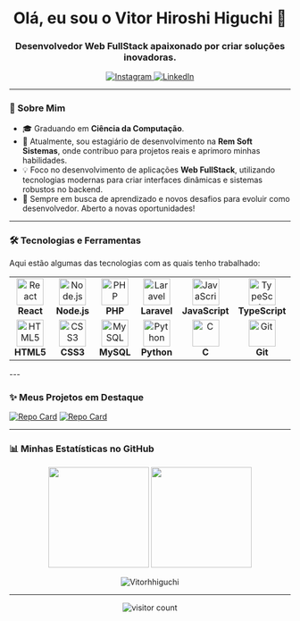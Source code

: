<h1 align="center">Olá, eu sou o Vitor Hiroshi Higuchi 👋</h1>
<h3 align="center">Desenvolvedor Web FullStack apaixonado por criar soluções inovadoras.</h3>

<p align="center">
  <a href="https://instagram.com/vitorhhiguchi/" target="_blank">
    <img src="https://img.shields.io/badge/Instagram-%23E4405F.svg?style=for-the-badge&logo=Instagram&logoColor=white" alt="Instagram">
  </a>
  <a href="https://linkedin.com/in/vitor-hiroshi-higuchi-b0918b270/" target="_blank">
    <img src="https://img.shields.io/badge/LinkedIn-%230077B5.svg?style=for-the-badge&logo=linkedin&logoColor=white" alt="LinkedIn">
  </a>
</p>

---

### 🚀 Sobre Mim

- 🎓 Graduando em **Ciência da Computação**.
- 💼 Atualmente, sou estagiário de desenvolvimento na **Rem Soft Sistemas**, onde contribuo para projetos reais e aprimoro minhas habilidades.
- 💡 Foco no desenvolvimento de aplicações **Web FullStack**, utilizando tecnologias modernas para criar interfaces dinâmicas e sistemas robustos no backend.
- 🌱 Sempre em busca de aprendizado e novos desafios para evoluir como desenvolvedor. Aberto a novas oportunidades!

---

### 🛠️ Tecnologias e Ferramentas

Aqui estão algumas das tecnologias com as quais tenho trabalhado:

<table>
  <tr>
    <td align="center" width="96">
      <img src="https://skillicons.dev/icons?i=react" width="48" height="48" alt="React" />
      <br><strong>React</strong>
    </td>
    <td align="center" width="96">
      <img src="https://skillicons.dev/icons?i=nodejs" width="48" height="48" alt="Node.js" />
      <br><strong>Node.js</strong>
    </td>
    <td align="center" width="96">
      <img src="https://skillicons.dev/icons?i=php" width="48" height="48" alt="PHP" />
      <br><strong>PHP</strong>
    </td>
    <td align="center" width="96">
      <img src="https://skillicons.dev/icons?i=laravel" width="48" height="48" alt="Laravel" />
      <br><strong>Laravel</strong>
    </td>
     <td align="center" width="96">
      <img src="https://skillicons.dev/icons?i=javascript" width="48" height="48" alt="JavaScript" />
      <br><strong>JavaScript</strong>
    </td>
    <td align="center" width="96">
      <img src="https://skillicons.dev/icons?i=typescript" width="48" height="48" alt="TypeScript" />
      <br><strong>TypeScript</strong>
    </td>
  </tr>
  <tr>
    <td align="center" width="96">
      <img src="https://skillicons.dev/icons?i=html" width="48" height="48" alt="HTML5" />
      <br><strong>HTML5</strong>
    </td>
    <td align="center" width="96">
      <img src="https://skillicons.dev/icons?i=css" width="48" height="48" alt="CSS3" />
      <br><strong>CSS3</strong>
    </td>
    <td align="center" width="96">
        <img src="https://skillicons.dev/icons?i=mysql" width="48" height="48" alt="MySQL" />
        <br><strong>MySQL</strong>
    </td>
    <td align="center" width="96">
      <img src="https://skillicons.dev/icons?i=python" width="48" height="48" alt="Python" />
      <br><strong>Python</strong>
    </td>
    <td align="center" width="96">
      <img src="https://skillicons.dev/icons?i=c" width="48" height="48" alt="C" />
      <br><strong>C</strong>
    </td>
    <td align="center" width="96">
      <img src="https://skillicons.dev/icons?i=git" width="48" height="48" alt="Git" />
      <br><strong>Git</strong>
    </td>
  </tr>
</table>
---

### ✨ Meus Projetos em Destaque
[![Repo Card](https://github-readme-stats.vercel.app/api/pin/?username=Vitorhhiguchi&repo=NOME_DO_SEU_REPO&theme=highcontrast)](https://github.com/Vitorhhiguchi/NOME_DO_SEU_REPO)
[![Repo Card](https://github-readme-stats.vercel.app/api/pin/?username=Vitorhhiguchi&repo=NOME_DE_OUTRO_REPO&theme=highcontrast)](https://github.com/Vitorhhiguchi/NOME_DE_OUTRO_REPO)


---

### 📊 Minhas Estatísticas no GitHub

<p align="center">
  <img height="180em" src="https://github-readme-stats.vercel.app/api?username=Vitorhhiguchi&theme=highcontrast&hide_border=false&include_all_commits=false&count_private=false"/>
  <img height="180em" src="https://github-readme-stats.vercel.app/api/top-langs/?username=Vitorhhiguchi&theme=highcontrast&hide_border=false&include_all_commits=false&count_private=false&layout=compact"/>
</p>
<p align="center">
  <img align="center" src="https://github-readme-streak-stats.herokuapp.com/?user=Vitorhhiguchi&theme=highcontrast&hide_border=false" alt="Vitorhhiguchi" />
</p>


---
<p align="center">
  <img src="https://visitcount.itsvg.in/api?id=Vitorhhiguchi&icon=0&color=0" alt="visitor count">
</p>
